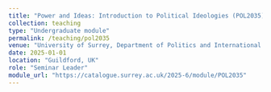 ```yaml
---
title: "Power and Ideas: Introduction to Political Ideologies (POL2035)"
collection: teaching
type: "Undergraduate module"
permalink: /teaching/pol2035
venue: "University of Surrey, Department of Politics and International Relations"
date: 2025-01-01
location: "Guildford, UK"
role: "Seminar Leader"
module_url: "https://catalogue.surrey.ac.uk/2025-6/module/POL2035"
---
```




